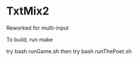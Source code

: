 # TxtMix2
Reworked for multi-input

To build, run make

try bash runGame.sh
then try bash runThePoet.sh